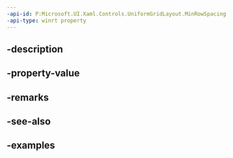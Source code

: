 ```yaml
---
-api-id: P:Microsoft.UI.Xaml.Controls.UniformGridLayout.MinRowSpacing
-api-type: winrt property
---
```


## -description

## -property-value

## -remarks

## -see-also

## -examples

